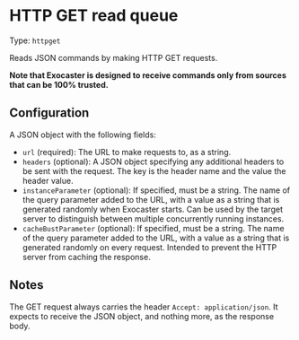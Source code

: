 
# HTTP GET read queue

Type: `httpget`

Reads JSON commands by making HTTP GET requests.

**Note that Exocaster is designed to receive commands only from sources**
**that can be 100% trusted.**

## Configuration

A JSON object with the following fields:

* `url` (required): The URL to make requests to, as a string.
* `headers` (optional): A JSON object specifying any additional headers
  to be sent with the request. The key is the header name and the value
  the header value.
* `instanceParameter` (optional): If specified, must be a string. The name
  of the query parameter added to the URL, with a value as a string that is
  generated randomly when Exocaster starts. Can be used by the target server
  to distinguish between multiple concurrently running instances.
* `cacheBustParameter` (optional): If specified, must be a string. The name
  of the query parameter added to the URL, with a value as a string that is
  generated randomly on every request. Intended to prevent the HTTP server
  from caching the response.

## Notes

The GET request always carries the header `Accept: application/json`. It
expects to receive the JSON object, and nothing more, as the response body.
